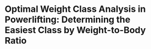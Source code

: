 # Optimal Weight Class Analysis in Powerlifting: Determining the Easiest Class by Weight-to-Body Ratio
